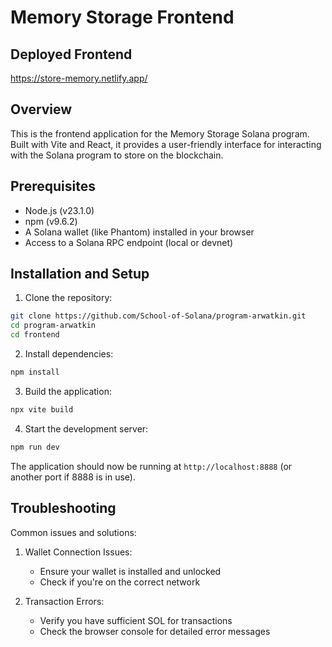 # Memory Storage Frontend

## Deployed Frontend

https://store-memory.netlify.app/

## Overview
This is the frontend application for the Memory Storage Solana program. Built with Vite and React, it provides a user-friendly interface for interacting with the Solana program to store on the blockchain.

## Prerequisites
- Node.js (v23.1.0)
- npm (v9.6.2)
- A Solana wallet (like Phantom) installed in your browser
- Access to a Solana RPC endpoint (local or devnet)

## Installation and Setup

1. Clone the repository:
```bash
git clone https://github.com/School-of-Solana/program-arwatkin.git
cd program-arwatkin
cd frontend
```

2. Install dependencies:
```bash
npm install
```

3. Build the application:
```bash
npx vite build
```

4. Start the development server:
```bash
npm run dev
```

The application should now be running at `http://localhost:8888` (or another port if 8888 is in use).

## Troubleshooting

Common issues and solutions:

1. Wallet Connection Issues:
   - Ensure your wallet is installed and unlocked
   - Check if you're on the correct network

2. Transaction Errors:
   - Verify you have sufficient SOL for transactions
   - Check the browser console for detailed error messages

